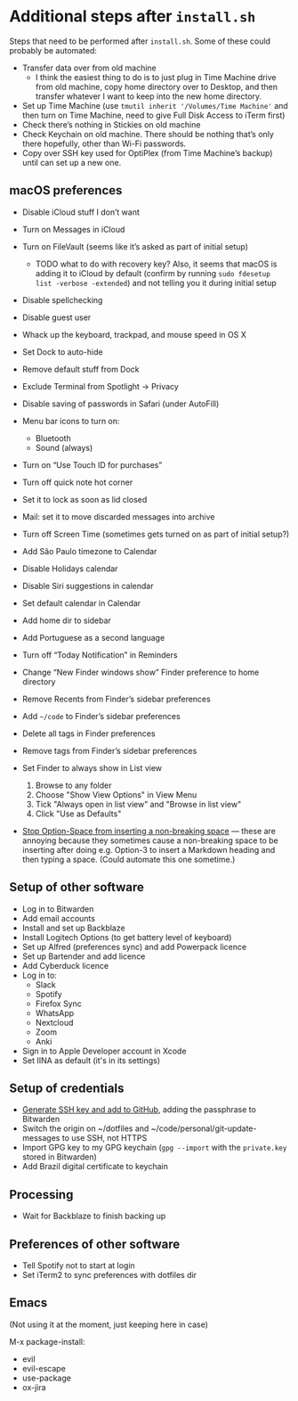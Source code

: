 # Additional steps after `install.sh`

Steps that need to be performed after `install.sh`. Some of these could probably be automated:

- Transfer data over from old machine
  - I think the easiest thing to do is to just plug in Time Machine drive from old machine, copy home directory over to Desktop, and then transfer whatever I want to keep into the new home directory.
- Set up Time Machine (use `tmutil inherit '/Volumes/Time Machine'` and then turn on Time Machine, need to give Full Disk Access to iTerm first)
- Check there’s nothing in Stickies on old machine
- Check Keychain on old machine. There should be nothing that’s only there hopefully, other than Wi-Fi passwords.
- Copy over SSH key used for OptiPlex (from Time Machine’s backup) until can set up a new one.

## macOS preferences

- Disable iCloud stuff I don’t want
- Turn on Messages in iCloud
- Turn on FileVault (seems like it’s asked as part of initial setup)
    - TODO what to do with recovery key? Also, it seems that macOS is adding it to iCloud by default (confirm by running `sudo fdesetup list -verbose -extended`) and not telling you it during initial setup
- Disable spellchecking
- Disable guest user
- Whack up the keyboard, trackpad, and mouse speed in OS X
- Set Dock to auto-hide
- Remove default stuff from Dock
- Exclude Terminal from Spotlight -> Privacy
- Disable saving of passwords in Safari (under AutoFill)
- Menu bar icons to turn on:
  - Bluetooth
  - Sound (always)
- Turn on “Use Touch ID for purchases”
- Turn off quick note hot corner
- Set it to lock as soon as lid closed
- Mail: set it to move discarded messages into archive
- Turn off Screen Time (sometimes gets turned on as part of initial setup?)
- Add São Paulo timezone to Calendar
- Disable Holidays calendar
- Disable Siri suggestions in calendar
- Set default calendar in Calendar
- Add home dir to sidebar
- Add Portuguese as a second language
- Turn off “Today Notification” in Reminders
- Change “New Finder windows show” Finder preference to home directory
- Remove Recents from Finder’s sidebar preferences
- Add `~/code` to Finder’s sidebar preferences
- Delete all tags in Finder preferences
- Remove tags from Finder’s sidebar preferences
- Set Finder to always show in List view

  1. Browse to any folder
  2. Choose "Show View Options" in View Menu
  3. Tick "Always open in list view" and "Browse in list view"
  4. Click "Use as Defaults"

- [Stop Option-Space from inserting a non-breaking space](https://superuser.com/a/142573) — these are annoying because they sometimes cause a non-breaking space to be inserting after doing e.g. Option-3 to insert a Markdown heading and then typing a space. (Could automate this one sometime.)

## Setup of other software

- Log in to Bitwarden
- Add email accounts
- Install and set up Backblaze
- Install Logitech Options (to get battery level of keyboard)
- Set up Alfred (preferences sync) and add Powerpack licence
- Set up Bartender and add licence
- Add Cyberduck licence
- Log in to:
  - Slack
  - Spotify
  - Firefox Sync
  - WhatsApp
  - Nextcloud
  - Zoom
  - Anki
- Sign in to Apple Developer account in Xcode
- Set IINA as default (it's in its settings)

## Setup of credentials

- [Generate SSH key and add to GitHub](https://docs.github.com/en/authentication/connecting-to-github-with-ssh/generating-a-new-ssh-key-and-adding-it-to-the-ssh-agent), adding the passphrase to Bitwarden
- Switch the origin on ~/dotfiles and ~/code/personal/git-update-messages to use SSH, not HTTPS
- Import GPG key to my GPG keychain (`gpg --import` with the `private.key` stored in Bitwarden)
- Add Brazil digital certificate to keychain

## Processing

- Wait for Backblaze to finish backing up

## Preferences of other software

- Tell Spotify not to start at login
- Set iTerm2 to sync preferences with dotfiles dir

## Emacs

(Not using it at the moment, just keeping here in case)

M-x package-install:
- evil
- evil-escape
- use-package
- ox-jira
